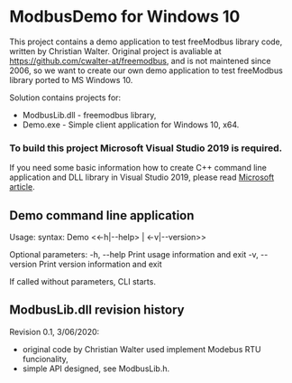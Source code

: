 # ModbusDemo for Windows 10
This project contains a demo application to test freeModbus library code, written by Christian Walter. 
Original project is avaliable at https://github.com/cwalter-at/freemodbus, and is not maintened since 2006, so we want to create our own demo application to test freeModbus library ported to MS Windows 10.

Solution contains projects for:
* ModbusLib.dll - freemodbus library,
* Demo.exe      - Simple client application for Windows 10, x64.

### To build this project Microsoft Visual Studio 2019 is required.
If you need some basic information how to create C++ command line application and DLL library in Visual Studio 2019, please read [Microsoft article](https://docs.microsoft.com/en-us/cpp/build/walkthrough-creating-and-using-a-dynamic-link-library-cpp?view=vs-2019).

## Demo command line application
Usage:
syntax: Demo <<-h|--help> | <-v|--version>>
  
Optional parameters:
  -h, --help  Print usage information and exit
  -v, --version Print version information and exit
  
If called without parameters, CLI starts.

## ModbusLib.dll revision history

Revision 0.1, 3/06/2020:
* original code by Christian Walter used implement Modebus RTU funcionality,
* simple API designed, see ModbusLib.h.
         
